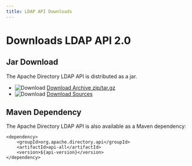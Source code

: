 ```yaml
---
title: LDAP API Downloads
---
```


# Downloads LDAP API 2.0

## Jar Download 

The Apache Directory LDAP API is distributed as a jar.

* ![Download](../images/download-archive.png) [Download Archive zip/tar.gz](download/download-archive-2.html)
* ![Download](../images/download-sources.png) [Download Sources](download/download-sources-2.html)

## Maven Dependency

The Apache Directory LDAP API is also available as a Maven dependency:

    <dependency>
        <groupId>org.apache.directory.api</groupId>
        <artifactId>api-all</artifactId>
        <version>${api-version}</version>
    </dependency>

